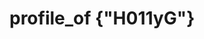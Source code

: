 # **profile_of {"H011yG"}**
  
<!--
**H011yG/H011yG** is a ✨ _special_ ✨ repository because its `README.md` (this file) appears on your GitHub profile.

<img src="https://img.shields.io/badge/C-A8B9CC?style=flat&logo=C&logoColor=white"/></a>

Here are some ideas to get you started:

- 🔭 I’m currently working on ...
- 🌱 I’m currently learning java script. It's so intersting!
- 👯 I’m looking to collaborate on ...
- 🤔 I’m looking for help with ...
- 💬 Ask me about ...
- 📫 How to reach me: ...
- 😄 Pronouns: ...
- ⚡ Fun fact: I'm also good at English.
-->
